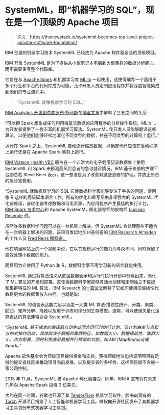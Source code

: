 # SystemML，即“机器学习的 SQL”，现在是一个顶级的 Apache 项目

> 原文：<https://thenewstack.io/systemml-becomes-top-level-project-apache-software-foundation/>

IBM 创造的机器学习技术 SystemML 已经成为 Apache 软件基金会的顶级项目。

IBM 开发 SystemML 是为了提供从小型笔记本电脑到大型集群的数据分析能力，而不需要重写整个代码库。

它旨在与 [Apache Spark](https://spark.apache.org/) 和机器学习库 [MLlib](http://spark.apache.org/mllib/) 一起使用，这使得编写一个适用于多个行业和平台的代码库成为可能，允许开发人员定制应用程序并将深度智能集成到他们的专业流程中。

> “SystemML 就像机器学习的 SQL。”

[IBM Analytics 开发副总裁罗布·托马斯](https://www.linkedin.com/in/robertdthomas/)在[博客文章](https://www.ibm.com/blogs/think/2015/11/introducing-a-universal-translator-for-big-data-and-machine-learning/)中解释了三者之间的关系:

“可以把 Spark 想象成任何利用海量流数据的应用程序的分析操作系统。MLib …为开发者提供了一套丰富的机器学习算法。SystemML 使开发人员能够翻译这些算法，以便他们能够轻松地消化不同类型的数据，并在不同类型的计算机上运行。”

运行在 Spark 之上，SystemML 自动逐行缩放数据，以确定代码应该在驱动程序上运行还是在 Apache Spark 集群上运行。

[IBM Watson Health VBC](https://www.ibm.com/watson/health/value-based-care/) 服务在一个非常大的电子健康记录数据集上使用 SystemML 和 Spark 来预测高风险患者的急诊就诊情况。IBM 基于价值的护理平台副总裁 Steve Beier 表示，这一想法是为了改善对这些患者的护理，并防止昂贵的急诊室费用。

“SystemML 就像机器学习的 SQL 它使数据科学家能够专注于手头的问题，使用像 R 这样的高级脚本语言工作，所有的优化和重写都由非常强大的 SystemML 优化器处理，该优化器考虑数据和可用资源，为应用程序产生最佳的执行计划， [IBM Spark 技术中心](http://www.spark.tc/)和 Apache SystemML 孵化器导师的架构师 [Luciano Resende](https://www.linkedin.com/in/lresende/) 说。

虽然许多数据科学问题可以在一台机器上解决，但 SystemML 会处理那些不适合在一台机器上解决的问题，该项目发起地加州圣何塞的 [IBM Research Almaden](https://www.research.ibm.com/labs/almaden/) 的工作人员 [Fred Reiss 解释道。](http://researcher.ibm.com/researcher/view.php?person=us-frreiss)

他在项目网站上的一个视频中说，它以其规模运行的能力而与众不同，同时保留了高效处理小数据的能力。

而且因为它使用了 Python 和 R，数据科学家不用学习新的语言就能使用。

SystemML 通过将算法语义从底层数据表示和运行时执行计划中分离出来，简化了 ML 算法的开发和部署。这使得数据科学家能够灵活地创建和定制独立于数据和集群特征的 ML 算法，IBM Research [的一篇论文](http://www.vldb.org/pvldb/vol9/p960-elgohary.pdf)解释了它如何使用压缩线性代数将更大的数据集放入内存。也就是说:

SystemML 的语言表达能力足以涵盖一大类 ML 算法:描述性统计、分类、聚类、回归、矩阵分解、降维以及用于训练和评分的生存模型。通常，可以使用矢量化运算表达的算法非常适合 SystemML。

*“SystemML 基于成本的编译器自动生成混合运行时执行计划，该计划由单节点和分布式操作组成，具体取决于数据和集群特征，如数据大小、数据稀疏性、集群大小、内存配置，同时利用底层数据并行框架的功能，如 MR [MapReduce]或 Spark。”*

Apache 软件基金会为顶级项目提供资金和支持。获得顶级地位包括证明项目有足够的提交者社区来推动项目向前发展，以及提交者的多样性，这样项目就不会被一家公司控制。

2015 年 11 月，SystemML 被 Apache 孵化器接受，同年，IBM it 宣布将在未来几年向 Apache Spark 投资 3 亿美元。

大约在同一时间，谷歌也开源了其 [TensorFlow](http://www.tensorflow.org/) 机器学习软件，脸书向现有的 [Torch](http://torch.ch/) 开源项目捐赠了人工智能和机器学习工具，微软向开源社区发布了其机器学习工具包分布式机器学习工具包。

<svg xmlns:xlink="http://www.w3.org/1999/xlink" viewBox="0 0 68 31" version="1.1"><title>Group</title> <desc>Created with Sketch.</desc></svg>